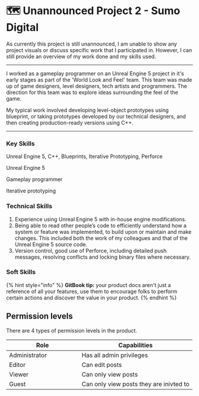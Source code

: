 # 🗺 Unannounced Project 2 - Sumo Digital

As currently this project is still unannounced, I am unable to show any project visuals or discuss specific work that I participated in. However, I can still provide an overview of my work done and my skills used.

***

I worked as a gameplay programmer on an Unreal Engine 5 project in it's early stages as part of the 'World Look and Feel' team. This team was made up of game designers, level designers, tech artists and programmers. The direction for this team was to explore ideas surrounding the feel of the game.

My typical work involved developing level-object prototypes using blueprint, or taking prototypes developed by our technical designers, and then creating production-ready versions using C++.

***

### Key Skills

Unreal Engine 5, C++, Blueprints, Iterative Prototyping, Perforce









Unreal Engine 5

Gameplay programmer

Iterative prototyping



### Technical Skills

1. Experience using Unreal Engine 5 with in-house engine modifications.&#x20;
2. Being able to read other people’s code to efficiently understand how a system or feature was implemented, to build upon or maintain and make changes. This included both the work of my colleagues and that of the Unreal Engine 5 source code.
3. Version control, good use of Perforce, including detailed push messages, resolving conflicts and locking binary files where necessary.

### Soft Skills





{% hint style="info" %}
**GitBook tip:** your product docs aren't just a reference of all your features, use them to encourage folks to perform certain actions and discover the value in your product.
{% endhint %}

## Permission levels

There are 4 types of permission levels in the product.

<table><thead><tr><th width="180">Role</th><th>Capabilities</th></tr></thead><tbody><tr><td>Administrator</td><td>Has all admin privileges</td></tr><tr><td>Editor</td><td>Can edit posts</td></tr><tr><td>Viewer</td><td>Can only view posts</td></tr><tr><td>Guest</td><td>Can only view posts they are inivted to</td></tr></tbody></table>
